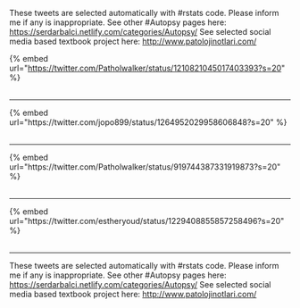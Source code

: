 

These tweets are selected automatically with #rstats code. Please inform me if any is inappropriate.
See other #Autopsy pages here: https://serdarbalci.netlify.com/categories/Autopsy/ 
See selected social media based textbook project here: http://www.patolojinotlari.com/

{% embed url="https://twitter.com/Patholwalker/status/1210821045017403393?s=20" %}<br>
<br>
<hr>
{% embed url="https://twitter.com/jopo899/status/1264952029958606848?s=20" %}<br>
<br>
<hr>
{% embed url="https://twitter.com/Patholwalker/status/919744387331919873?s=20" %}<br>
<br>
<hr>
{% embed url="https://twitter.com/estheryoud/status/1229408855857258496?s=20" %}<br>
<br>
<hr>


These tweets are selected automatically with #rstats code. Please inform me if any is inappropriate.
See other #Autopsy pages here: https://serdarbalci.netlify.com/categories/Autopsy/ 
See selected social media based textbook project here: http://www.patolojinotlari.com/
